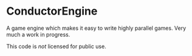 # ConductorEngine

A game engine which makes it easy to write highly parallel games. Very much a work in progress.

This code is _not_ licensed for public use.
